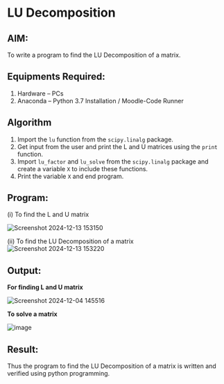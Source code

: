 # LU Decomposition 

## AIM:
To write a program to find the LU Decomposition of a matrix.

## Equipments Required:
1. Hardware – PCs
2. Anaconda – Python 3.7 Installation / Moodle-Code Runner

## Algorithm
1. Import the `lu` function from the `scipy.linalg` package.
2. Get input from the user and print the L and U matrices using the `print` function.
3. Import `lu_factor` and `lu_solve` from the `scipy.linalg` package and create a variable `X` to include these functions.
4. Print the variable `X` and end program.

## Program:
(i) To find the L and U matrix

![Screenshot 2024-12-13 153150](https://github.com/user-attachments/assets/f2dcbff8-d68f-4f78-98fc-9dfd8ced5180)

 
(ii) To find the LU Decomposition of a matrix
![Screenshot 2024-12-13 153220](https://github.com/user-attachments/assets/34d8eae3-b2a3-4d99-a183-984e139796cd)



## Output:
**For finding L and U matrix**

![Screenshot 2024-12-04 145516](https://github.com/user-attachments/assets/4164cd04-7019-4d72-ad27-e73ecdfd2c01)

**To solve a matrix**

![image](https://github.com/user-attachments/assets/bbe6b488-02bb-4221-9ddb-f801169b4844)

## Result:
Thus the program to find the LU Decomposition of a matrix is written and verified using python programming.

